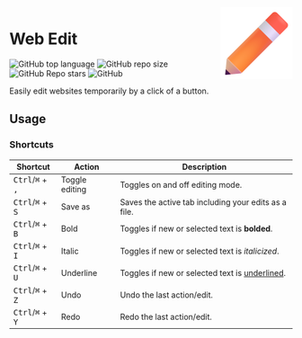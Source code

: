 <picture>
  <img align=right src="assets/Icon%20Web%20Edit.png">
</picture>

# Web Edit

![GitHub top language](https://img.shields.io/github/languages/top/RyanLua/WebEdit)
![GitHub repo size](https://img.shields.io/github/repo-size/RyanLua/WebEdit)
![GitHub Repo stars](https://img.shields.io/github/stars/RyanLua/WebEdit)
![GitHub](https://img.shields.io/github/license/RyanLua/WebEdit)

Easily edit websites temporarily by a click of a button.

## Usage

### Shortcuts

| Shortcut | Action | Description |
| --- | --- | --- | 
| <kbd>Ctrl</kbd>/<kbd>⌘</kbd> + <kbd>,</kbd> | Toggle editing | Toggles on and off editing mode. |
| <kbd>Ctrl</kbd>/<kbd>⌘</kbd> + <kbd>S</kbd> | Save as | Saves the active tab including your edits as a file. |
| <kbd>Ctrl</kbd>/<kbd>⌘</kbd> + <kbd>B</kbd> | Bold | Toggles if new or selected text is **bolded**. |
| <kbd>Ctrl</kbd>/<kbd>⌘</kbd> + <kbd>I</kbd> | Italic | Toggles if new or selected text is *italicized*. |
| <kbd>Ctrl</kbd>/<kbd>⌘</kbd> + <kbd>U</kbd> | Underline | Toggles if new or selected text is <ins>underlined</ins>. |
| <kbd>Ctrl</kbd>/<kbd>⌘</kbd> + <kbd>Z</kbd> | Undo | Undo the last action/edit. |
| <kbd>Ctrl</kbd>/<kbd>⌘</kbd> + <kbd>Y</kbd> | Redo | Redo the last action/edit. |
